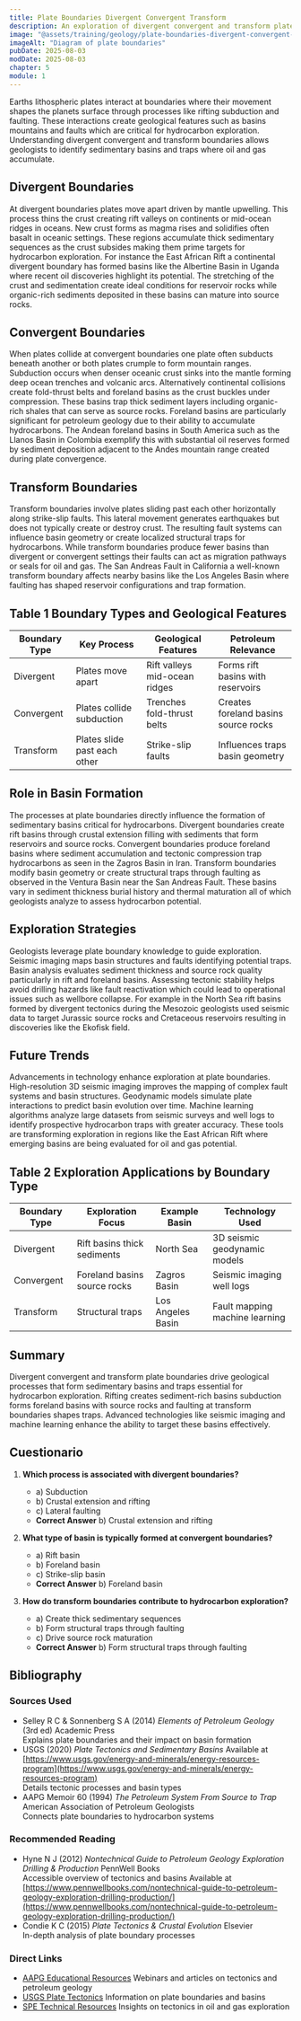 ```yaml
---
title: Plate Boundaries Divergent Convergent Transform
description: An exploration of divergent convergent and transform plate boundaries detailing their geological processes and significance in forming sedimentary basins critical for hydrocarbon exploration
image: "@assets/training/geology/plate-boundaries-divergent-convergent-transform/cover.jpg"
imageAlt: "Diagram of plate boundaries"
pubDate: 2025-08-03
modDate: 2025-08-03
chapter: 5
module: 1
---
```


Earths lithospheric plates interact at boundaries where their movement shapes the planets surface through processes like rifting subduction and faulting. These interactions create geological features such as basins mountains and faults which are critical for hydrocarbon exploration. Understanding divergent convergent and transform boundaries allows geologists to identify sedimentary basins and traps where oil and gas accumulate.

## Divergent Boundaries

At divergent boundaries plates move apart driven by mantle upwelling. This process thins the crust creating rift valleys on continents or mid-ocean ridges in oceans. New crust forms as magma rises and solidifies often basalt in oceanic settings. These regions accumulate thick sedimentary sequences as the crust subsides making them prime targets for hydrocarbon exploration. For instance the East African Rift a continental divergent boundary has formed basins like the Albertine Basin in Uganda where recent oil discoveries highlight its potential. The stretching of the crust and sedimentation create ideal conditions for reservoir rocks while organic-rich sediments deposited in these basins can mature into source rocks.

## Convergent Boundaries

When plates collide at convergent boundaries one plate often subducts beneath another or both plates crumple to form mountain ranges. Subduction occurs when denser oceanic crust sinks into the mantle forming deep ocean trenches and volcanic arcs. Alternatively continental collisions create fold-thrust belts and foreland basins as the crust buckles under compression. These basins trap thick sediment layers including organic-rich shales that can serve as source rocks. Foreland basins are particularly significant for petroleum geology due to their ability to accumulate hydrocarbons. The Andean foreland basins in South America such as the Llanos Basin in Colombia exemplify this with substantial oil reserves formed by sediment deposition adjacent to the Andes mountain range created during plate convergence.

## Transform Boundaries

Transform boundaries involve plates sliding past each other horizontally along strike-slip faults. This lateral movement generates earthquakes but does not typically create or destroy crust. The resulting fault systems can influence basin geometry or create localized structural traps for hydrocarbons. While transform boundaries produce fewer basins than divergent or convergent settings their faults can act as migration pathways or seals for oil and gas. The San Andreas Fault in California a well-known transform boundary affects nearby basins like the Los Angeles Basin where faulting has shaped reservoir configurations and trap formation.

## Table 1 Boundary Types and Geological Features

| **Boundary Type** | **Key Process**                  | **Geological Features**        | **Petroleum Relevance**               |
|-------------------|---------------------------------|-------------------------------|--------------------------------------|
| Divergent         | Plates move apart               | Rift valleys mid-ocean ridges | Forms rift basins with reservoirs    |
| Convergent        | Plates collide subduction       | Trenches fold-thrust belts    | Creates foreland basins source rocks |
| Transform         | Plates slide past each other    | Strike-slip faults            | Influences traps basin geometry     |

## Role in Basin Formation

The processes at plate boundaries directly influence the formation of sedimentary basins critical for hydrocarbons. Divergent boundaries create rift basins through crustal extension filling with sediments that form reservoirs and source rocks. Convergent boundaries produce foreland basins where sediment accumulation and tectonic compression trap hydrocarbons as seen in the Zagros Basin in Iran. Transform boundaries modify basin geometry or create structural traps through faulting as observed in the Ventura Basin near the San Andreas Fault. These basins vary in sediment thickness burial history and thermal maturation all of which geologists analyze to assess hydrocarbon potential.

## Exploration Strategies

Geologists leverage plate boundary knowledge to guide exploration. Seismic imaging maps basin structures and faults identifying potential traps. Basin analysis evaluates sediment thickness and source rock quality particularly in rift and foreland basins. Assessing tectonic stability helps avoid drilling hazards like fault reactivation which could lead to operational issues such as wellbore collapse. For example in the North Sea rift basins formed by divergent tectonics during the Mesozoic geologists used seismic data to target Jurassic source rocks and Cretaceous reservoirs resulting in discoveries like the Ekofisk field.

## Future Trends

Advancements in technology enhance exploration at plate boundaries. High-resolution 3D seismic imaging improves the mapping of complex fault systems and basin structures. Geodynamic models simulate plate interactions to predict basin evolution over time. Machine learning algorithms analyze large datasets from seismic surveys and well logs to identify prospective hydrocarbon traps with greater accuracy. These tools are transforming exploration in regions like the East African Rift where emerging basins are being evaluated for oil and gas potential.

## Table 2 Exploration Applications by Boundary Type

| **Boundary Type** | **Exploration Focus**         | **Example Basin**      | **Technology Used**         |
|-------------------|------------------------------|-----------------------|----------------------------|
| Divergent         | Rift basins thick sediments  | North Sea             | 3D seismic geodynamic models |
| Convergent        | Foreland basins source rocks | Zagros Basin          | Seismic imaging well logs   |
| Transform         | Structural traps             | Los Angeles Basin     | Fault mapping machine learning |

## Summary

Divergent convergent and transform plate boundaries drive geological processes that form sedimentary basins and traps essential for hydrocarbon exploration. Rifting creates sediment-rich basins subduction forms foreland basins with source rocks and faulting at transform boundaries shapes traps. Advanced technologies like seismic imaging and machine learning enhance the ability to target these basins effectively.

## Cuestionario

1. **Which process is associated with divergent boundaries?**
   - a) Subduction
   - b) Crustal extension and rifting
   - c) Lateral faulting
   - **Correct Answer** b) Crustal extension and rifting

2. **What type of basin is typically formed at convergent boundaries?**
   - a) Rift basin
   - b) Foreland basin
   - c) Strike-slip basin
   - **Correct Answer** b) Foreland basin

3. **How do transform boundaries contribute to hydrocarbon exploration?**
   - a) Create thick sedimentary sequences
   - b) Form structural traps through faulting
   - c) Drive source rock maturation
   - **Correct Answer** b) Form structural traps through faulting

## Bibliography

### Sources Used

- Selley R C & Sonnenberg S A (2014) *Elements of Petroleum Geology* (3rd ed) Academic Press  
  Explains plate boundaries and their impact on basin formation
- USGS (2020) *Plate Tectonics and Sedimentary Basins* Available at [https://www.usgs.gov/energy-and-minerals/energy-resources-program](https://www.usgs.gov/energy-and-minerals/energy-resources-program)  
  Details tectonic processes and basin types
- AAPG Memoir 60 (1994) *The Petroleum System From Source to Trap* American Association of Petroleum Geologists  
  Connects plate boundaries to hydrocarbon systems

### Recommended Reading

- Hyne N J (2012) *Nontechnical Guide to Petroleum Geology Exploration Drilling & Production* PennWell Books  
  Accessible overview of tectonics and basins Available at [https://www.pennwellbooks.com/nontechnical-guide-to-petroleum-geology-exploration-drilling-production/](https://www.pennwellbooks.com/nontechnical-guide-to-petroleum-geology-exploration-drilling-production/)
- Condie K C (2015) *Plate Tectonics & Crustal Evolution* Elsevier  
  In-depth analysis of plate boundary processes

### Direct Links

- [AAPG Educational Resources](https://www.aapg.org/learn) Webinars and articles on tectonics and petroleum geology
- [USGS Plate Tectonics](https://www.usgs.gov/science-explorer-results?es=plate+tectonics) Information on plate boundaries and basins
- [SPE Technical Resources](https://www.spe.org/en/) Insights on tectonics in oil and gas exploration
